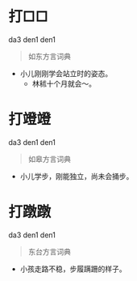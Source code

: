 # 打□□
da3 den1 den1
> 如东方言词典
- 小儿刚刚学会站立时的姿态。
  - 林秫十个月就会～。

# 打竳竳
da3 den1 den1
> 如皋方言词典
- 小儿学步，刚能独立，尚未会捅步。

# 打蹾蹾
da3 den1 den1
> 东台方言词典
- 小孩走路不稳，步履蹒跚的样子。
